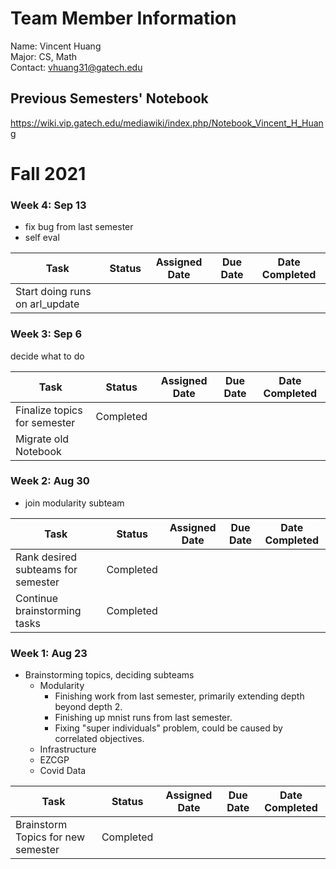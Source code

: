 # Team Member Information
Name: Vincent Huang\
Major: CS, Math\
Contact: vhuang31@gatech.edu

## Previous Semesters' Notebook
https://wiki.vip.gatech.edu/mediawiki/index.php/Notebook_Vincent_H_Huang

# Fall 2021
### Week 4: Sep 13
- fix bug from last semester
- self eval

|Task|Status|Assigned Date|Due Date|Date Completed|
|----|------|-------------|--------|--------------|
|Start doing runs on arl_update|

### Week 3: Sep 6
decide what to do

|Task|Status|Assigned Date|Due Date|Date Completed|
|----|------|-------------|--------|--------------|
|Finalize topics for semester|Completed|
|Migrate old Notebook|

### Week 2: Aug 30
- join modularity subteam

|Task|Status|Assigned Date|Due Date|Date Completed|
|----|------|-------------|--------|--------------|
|Rank desired subteams for semester|Completed|
|Continue brainstorming tasks|Completed|

### Week 1: Aug 23
- Brainstorming topics, deciding subteams
    - Modularity
        - Finishing work from last semester, primarily extending depth beyond depth 2.
        - Finishing up mnist runs from last semester.
        - Fixing "super individuals" problem, could be caused by correlated objectives.
    - Infrastructure
    - EZCGP
    - Covid Data

|Task|Status|Assigned Date|Due Date|Date Completed|
|----|------|-------------|--------|--------------|
|Brainstorm Topics for new semester|Completed|



